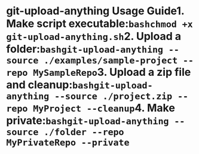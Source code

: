 # git-upload-anything Usage Guide1. Make script executable:```bashchmod +x git-upload-anything.sh```2. Upload a folder:```bashgit-upload-anything --source ./examples/sample-project --repo MySampleRepo```3. Upload a zip file and cleanup:```bashgit-upload-anything --source ./project.zip --repo MyProject --cleanup```4. Make private:```bashgit-upload-anything --source ./folder --repo MyPrivateRepo --private```